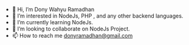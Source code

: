 - 👋 Hi, I’m Dony Wahyu Ramadhan
- 👀 I’m interested in NodeJs, PHP , and any other backend languages.
- 🌱 I’m currently learning NodeJs.
- 💞️ I’m looking to collaborate on NodeJs Project.
- 📫 How to reach me donyramadhan@gmail.com

<!---
donywahyur/donywahyur is a ✨ special ✨ repository because its `README.md` (this file) appears on your GitHub profile.
You can click the Preview link to take a look at your changes.
--->
